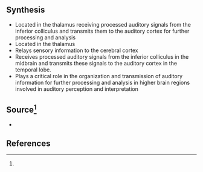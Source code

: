 ## Synthesis
- Located in the thalamus receiving processed auditory signals from the inferior colliculus and transmits them to the auditory cortex for further processing and analysis
- Located in the thalamus
- Relays sensory information to the cerebral cortex
- Receives processed auditory signals from the inferior colliculus in the midbrain and transmits these signals to the auditory cortex in the temporal lobe. 
- Plays a critical role in the organization and transmission of auditory information for further processing and analysis in higher brain regions involved in auditory perception and interpretation
## Source[^1]
- 
## References

[^1]: 
